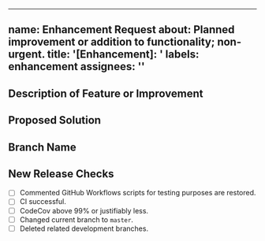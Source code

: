 ______________________________________________________________________

## name: Enhancement Request about: Planned improvement or addition to functionality; non-urgent. title: '\[Enhancement\]: ' labels: enhancement assignees: ''

## Description of Feature or Improvement

## Proposed Solution

## Branch Name

## New Release Checks

- [ ] Commented GitHub Workflows scripts for testing purposes are restored.
- [ ] CI successful.
- [ ] CodeCov above 99% or justifiably less.
- [ ] Changed current branch to `master`.
- [ ] Deleted related development branches.

